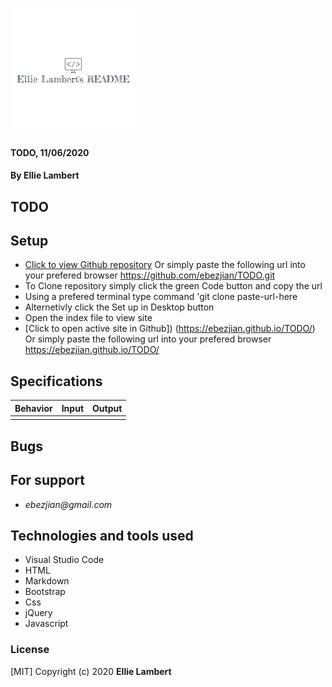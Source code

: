 ![logo](/assets/logo.png)

#### TODO, 11/06/2020

#### **By Ellie Lambert**

## TODO

## Setup

- [Click to view Github repository](https://github.com/ebezjian/TODO.git) Or simply paste the following url into your prefered browser https://github.com/ebezjian/TODO.git
- To Clone repository simply click the green Code button and copy the url
- Using a prefered terminal type command 'git clone paste-url-here
- Alternetivly click the Set up in Desktop button
- Open the index file to view site
- [Click to open active site in Github]) (https://ebezjian.github.io/TODO/) Or simply paste the following url into your prefered browser https://ebezjian.github.io/TODO/

## Specifications

| Behavior                                                        | Input     | Output    |
| --------------------------------------------------------------- | --------- | --------- |
| | | |


## Bugs


## For support

* _ebezjian@gmail.com_


## Technologies and tools used

- Visual Studio Code
- HTML
- Markdown
- Bootstrap
- Css
- jQuery
- Javascript

### License

[MIT] Copyright (c) 2020 **Ellie Lambert**